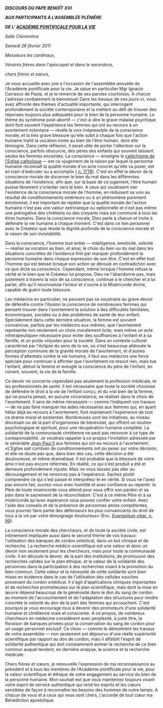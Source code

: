 ***DISCOURS DU PAPE BENOÎT XVI***

***AUX PARTICIPANTS À L'ASSEMBLÉE PLÉNIÈRE***

***DE L' [ACADÉMIE PONTIFICALE POUR LA VIE](http://www.vatican.va/roman_curia/pontifical_academies/acdlife/index_fr.htm)***

*Salle Clémentine*

*Samedi 26 février 2011*

*Messieurs les cardinaux,*

*Vénérés frères dans l'épiscopat et dans le sacerdoce,*

*chers frères et sœurs,*

Je vous accueille avec joie à l'occasion de l'assemblée annuelle de l'Académie pontificale pour la vie. Je salue en particulier Mgr Ignacio Carrasco de Paula, et je le remercie de ses paroles courtoises. A chacun j'adresse cordialement la bienvenue! Dans les travaux de ces jours-ci, vous avez affronté des thèmes d'actualité importante, qui interrogent profondément la société contemporaine et la mettent au défi de trouver des réponses toujours plus adéquates pour le bien de la personne humaine. Le thème du syndrome post-abortif — c'est-à-dire le grave malaise psychique dont font souvent l'expérience les femmes qui ont eu recours à un avortement volontaire — révèle la voix irrépressible de la conscience morale, et la très grave blessure qu'elle subit à chaque fois que l'action humaine trahit la vocation innée au bien de l'être humain, dont elle témoigne. Dans cette réflexion, il serait utile de porter l'attention sur la conscience, parfois obscurcie, des pères des enfants qui souvent laissent seules les femmes enceintes. La conscience — enseigne le [catéchisme de l'Eglise catholique](http://www.vatican.va/archive/FRA0013/_INDEX.HTM) — est ce «jugement de la raison par lequel la personne humaine reconnaît la qualité morale d'un acte concret qu'elle va poser, est en train d'exécuter ou a accompli» ( [n. 1778](http://www.vatican.va/archive/FRA0013/__P5T.HTM)). C'est en effet le devoir de la conscience morale de discerner le bien du mal dans les différentes situations de l'existence, afin que, sur la base de ce jugement, l'être humain puisse librement s'orienter vers le bien. A ceux qui voudraient nier l'existence de la conscience morale de l'homme, en réduisant sa voix au résultat de conditionnements extérieurs ou à un phénomène purement émotionnel, il est important de répéter que la qualité morale de l'action humaine n'est pas une valeur extrinsèque ou optionnelle et n'est pas même une prérogative des chrétiens ou des croyants mais est commune à tous les êtres humains. Dans la conscience morale, Dieu parle à chacun et invite à défendre la vie humaine à chaque moment. C'est dans ce lien personnel avec le Créateur que réside la dignité profonde de la conscience morale et la raison de son inviolabilité.

Dans la conscience, l'homme tout entier — intelligence, émotivité, volonté — réalise sa vocation au bien, et ainsi, le choix du bien ou du mal dans les situations concrètes de l'existence finit par marquer profondément la personne humaine dans chaque expression de son être. C'est en effet tout l'homme qui est blessé lorsque son action se déroule en contradiction avec ce que dicte sa conscience. Cependant, même lorsque l'homme refuse la vérité et le bien que le Créateur lui propose, Dieu ne l'abandonne pas, mais justement à travers la voix de sa conscience, continue à le chercher et à lui parler, afin qu'il reconnaisse l'erreur et s'ouvre à la Miséricorde divine, capable de guérir toute blessure.

Les médecins en particulier, ne peuvent pas se soustraire au grave devoir de défendre contre l’illusion la conscience de nombreuses femmes qui pensent trouver dans l'avortement la solution à des difficultés familiales, économiques, sociales ou à des problèmes de santé de leur enfant. Spécialement dans cette dernière situation, la femme est souvent convaincue, parfois par les médecins eux-mêmes, que l'avortement représente non seulement un choix moralement licite, mais même un acte «thérapeutique» nécessaire pour éviter des souffrances à l'enfant et à sa famille, et un poids «injuste» pour la société. Dans un contexte culturel caractérisé par l'éclipse du sens de la vie, où s'est beaucoup atténuée la perception commune de la gravité morale de l'avortement, et d'autres formes d'attentats contre la vie humaine, il faut aux médecins une force spéciale pour continuer à affirmer que l'avortement ne résout rien, mais tue l'enfant, détruit la femme et aveugle la conscience du père de l'enfant, en ruinant, souvent, la vie de la famille.

Ce devoir ne concerne cependant pas seulement la profession médicale, et les professionnels de santé. Il est nécessaire que toute la société choisisse de défendre le droit à la vie de l’enfant conçu, et du vrai bien de la femme, qui ne pourra jamais, en aucune circonstance, se réaliser dans le choix de l'avortement. Il sera de même nécessaire — comme l’indiquent vos travaux — de ne pas faire manquer les aides nécessaires aux femmes qui, en ayant hélas déjà eu recours à l'avortement, font maintenant l'expérience de tout ce drame moral et existentiel. Nombreuses sont les initiatives, au niveau diocésain ou de la part d'organismes de bénévolat, qui offrent un soutien psychologique et spirituel, pour une récupération humaine complète. La solidarité de la communauté chrétienne ne peut pas renoncer à ce type de coresponsabilité. Je voudrais rappeler à ce propos l'invitation adressée par le vénérable [Jean-Paul II](/content/john-paul-ii/fr.html) aux femmes qui ont eu recours à l'avortement: «L'Eglise sait combien de conditionnements ont pu peser sur votre décision, et elle ne doute pas que, dans bien des cas, cette décision a été douloureuse, et même dramatique. Il est probable que la blessure de votre âme n'est pas encore refermée. En réalité, ce qui s'est produit a été et demeure profondément injuste. Mais ne vous laissez pas aller au découragement et ne renoncez pas à l'espérance. Sachez plutôt comprendre ce qui s'est passé et interprétez-le en vérité. Si vous ne l'avez pas encore fait, ouvrez-vous avec humilité et avec confiance au repentir: le Père de toute miséricorde vous attend pour vous offrir son pardon et sa paix dans le sacrement de la réconciliation. C'est à ce même Père et à sa miséricorde qu'avec espérance vous pouvez confier votre enfant. Avec l'aide des conseils et de la présence de personnes amies compétentes, vous pourrez faire partie des défenseurs les plus convaincants du droit de tous à la vie par votre témoignage douloureux» (Enc. [*Evangelium vitae*, n. 99](http://www.vatican.va/edocs/FRA0204/__P5.HTM)).

La conscience morale des chercheurs, et de toute la société civile, est intimement impliquée aussi dans le second thème de vos travaux: l'utilisation des banques de cordon ombilical, dans un but clinique et de recherche. La recherche médico-scientifique est une valeur et donc un devoir non seulement pour les chercheurs, mais pour toute la communauté civile. Il en découle le devoir, de la part des institutions, de promouvoir des recherches valides sur le plan éthique, et la valeur de la solidarité des personnes dans la participation à des recherches visant à la promotion du bien commun. Cette valeur et la nécessité de cette solidarité sont bien mises en évidence dans le cas de l'utilisation des cellules souches provenant du cordon ombilical. Il s'agit d'applications cliniques importantes et de recherches prometteuses sur le plan scientifique, mais dont la mise en œuvre dépend beaucoup de la générosité dans le don du sang de cordon au moment de l'accouchement et de l'adaptation des structures pour rendre concrète la volonté du don de la part des femmes qui accouchent. C'est pourquoi je vous encourage tous à devenir des promoteurs d'une solidarité humaine et chrétienne vraie et consciente. A ce propos, de nombreux chercheurs en médecine considèrent avec perplexité, à juste titre, la floraison de banques privées pour la conservation du sang de cordon pour un usage personnel exclusif. Ce choix — comme le démontrent les travaux de votre assemblée — non seulement est dépourvu d'une réelle supériorité scientifique par rapport au don de cordon, mais il affaiblit l'esprit de solidarité authentique qui doit constamment animer la recherche de ce bien commun auquel tendent, en dernière analyse, la science et la recherche médicale.

Chers frères et sœurs, je renouvelle l'expression de ma reconnaissance au président et à tous les membres de l'Académie pontificale pour la vie, pour la valeur scientifique et éthique de votre engagement au service du bien de la personne humaine. Mon souhait est que vous mainteniez toujours vivant votre esprit de service authentique qui rend les esprits et les cœurs sensibles de façon à reconnaître les besoins des hommes de notre temps. A chacun de vous et à ceux qui vous sont chers, j'accorde de tout cœur ma Bénédiction apostolique.